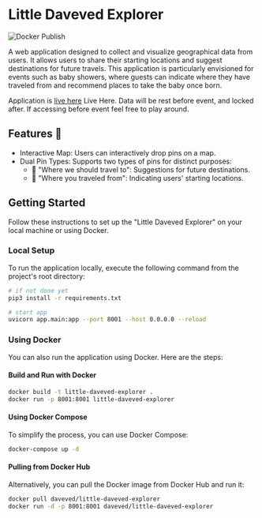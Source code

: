 # Little Daveved Explorer
![Docker Publish](https://github.com/daveved/little-daveved-explorer/actions/workflows/docker-publish.yml/badge.svg)

A web application designed to collect and visualize geographical data from users. It allows users to share their starting locations and suggest destinations for future travels. This application is particularly envisioned for events such as baby showers, where guests can indicate where they have traveled from and recommend places to take the baby once born. 

Application is [live here](https://little-explorer.daveved.com/explorer/) Live Here. Data will be rest before event, and locked after. If accessing before event feel free to play around. 

## Features 🚀
- Interactive Map: Users can interactively drop pins on a map.
- Dual Pin Types: Supports two types of pins for distinct purposes:
  - 📍 "Where we should travel to": Suggestions for future destinations.
  - 🛫 "Where you traveled from": Indicating users' starting locations.

## Getting Started

Follow these instructions to set up the "Little Daveved Explorer" on your local machine or using Docker.

### Local Setup

To run the application locally, execute the following command from the project's root directory:

```bash
# if not done yet
pip3 install -r requirements.txt

# start app
uvicorn app.main:app --port 8001 --host 0.0.0.0 --reload
```

### Using Docker

You can also run the application using Docker. Here are the steps:

#### Build and Run with Docker

```bash
docker build -t little-daveved-explorer .
docker run -p 8001:8001 little-daveved-explorer
```

#### Using Docker Compose

To simplify the process, you can use Docker Compose:

```bash
docker-compose up -d
```

#### Pulling from Docker Hub

Alternatively, you can pull the Docker image from Docker Hub and run it:

```bash
docker pull daveved/little-daveved-explorer
docker run -d -p 8001:8001 daveved/little-daveved-explorer
